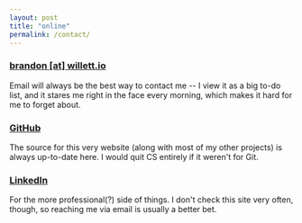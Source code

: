 ```yaml
---
layout: post
title: "online"
permalink: /contact/
---
```


### [brandon [at] willett.io](mailto://brandon@willett.io)

Email will always be the best way to contact me -- I view it as a big to-do list, and it stares me right in the face every morning, which makes it hard for me to forget about.

### [GitHub](https://github.com/pickledish)

The source for this very website (along with most of my other projects) is always up-to-date here. I would quit CS entirely if it weren't for Git.

### [LinkedIn](https://linkedin.com/in/brandonwillett)

For the more professional(?) side of things. I don't check this site very often, though, so reaching me via email is usually a better bet.